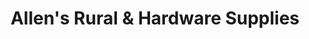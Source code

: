 ---
title: "Allen's Rural & Hardware Supplies"
url: /kingsthorpe/allens-rural-and-hardware-supplies/
shop: hardware
---